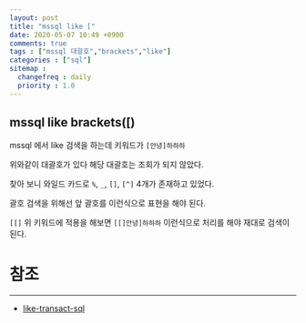 ```yaml
---
layout: post
title: "mssql like ["
date: 2020-05-07 10:49 +0900
comments: true
tags : ["mssql 대괄호","brackets","like"]
categories : ["sql"]
sitemap :
  changefreq : daily
  priority : 1.0
---
```


## mssql like brackets([)

mssql 에서 like 검색을 하는데 키워드가 `[안녕]하하하`

위와같이 대괄호가 있다 해당 대괄호는 조회가 되지 않았다. 

찾아 보니 와일드 카드로 `%`, `_`, `[]`, `[^]` 4개가 존재하고 있었다. 

괄호 검색을 위해선 앞 괄호를 이런식으로 표현을 해야 된다.

`[[]` 위 키워드에 적용을 해보면 `[[]안녕]하하하` 이런식으로 처리를 해야 재대로 검색이 된다.


# 참조 
-----
* [like-transact-sql](https://docs.microsoft.com/en-us/sql/t-sql/language-elements/like-transact-sql)



